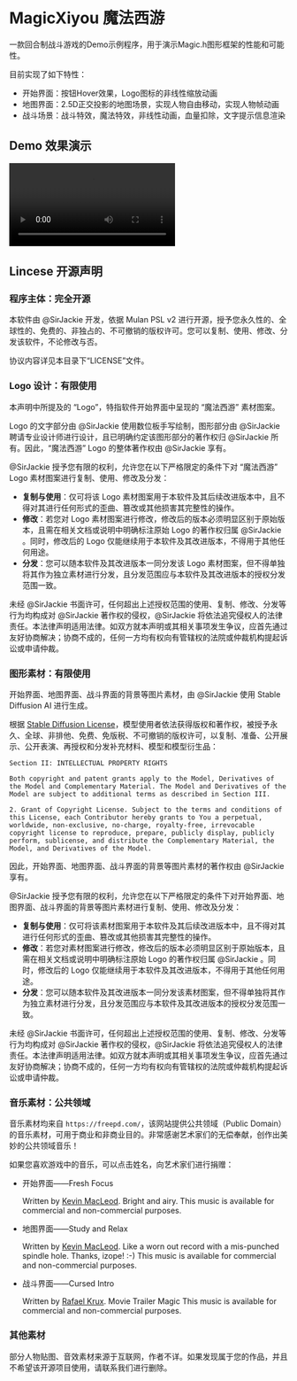 # MagicXiyou 魔法西游

一款回合制战斗游戏的Demo示例程序，用于演示Magic.h图形框架的性能和可能性。

目前实现了如下特性：

- 开始界面：按钮Hover效果，Logo图标的非线性缩放动画
- 地图界面：2.5D正交投影的地图场景，实现人物自由移动，实现人物帧动画
- 战斗场景：战斗特效，魔法特效，非线性动画，血量扣除，文字提示信息渲染

## Demo 效果演示

<video src="README.assets/MagicXiyou_Demo_v1.0.mp4"></video>
## Lincese 开源声明

### 程序主体：完全开源

本软件由 @SirJackie 开发，依据 Mulan PSL v2 进行开源，授予您永久性的、全球性的、免费的、非独占的、不可撤销的版权许可。您可以复制、使用、修改、分发该软件，不论修改与否。

协议内容详见本目录下“LICENSE”文件。

### Logo 设计：有限使用

本声明中所提及的 “Logo”，特指软件开始界面中呈现的 “魔法西游” 素材图案。

Logo 的文字部分由 @SirJackie 使用数位板手写绘制，图形部分由 @SirJackie 聘请专业设计师进行设计，且已明确约定该图形部分的著作权归 @SirJackie 所有。因此，“魔法西游” Logo 的整体著作权由 @SirJackie 享有。

@SirJackie 授予您有限的权利，允许您在以下严格限定的条件下对 “魔法西游” Logo 素材图案进行复制、使用、修改及分发：

- **复制与使用**：仅可将该 Logo 素材图案用于本软件及其后续改进版本中，且不得对其进行任何形式的歪曲、篡改或其他损害其完整性的操作。
- **修改**：若您对 Logo 素材图案进行修改，修改后的版本必须明显区别于原始版本，且需在相关文档或说明中明确标注原始 Logo 的著作权归属 @SirJackie 。同时，修改后的 Logo 仅能继续用于本软件及其改进版本，不得用于其他任何用途。
- **分发**：您可以随本软件及其改进版本一同分发该 Logo 素材图案，但不得单独将其作为独立素材进行分发，且分发范围应与本软件及其改进版本的授权分发范围一致。

未经 @SirJackie 书面许可，任何超出上述授权范围的使用、复制、修改、分发等行为均构成对 @SirJackie 著作权的侵权，@SirJackie 将依法追究侵权人的法律责任。本法律声明适用法律。如双方就本声明或其相关事项发生争议，应首先通过友好协商解决；协商不成的，任何一方均有权向有管辖权的法院或仲裁机构提起诉讼或申请仲裁。

### 图形素材：有限使用

开始界面、地图界面、战斗界面的背景等图片素材，由 @SirJackie 使用 Stable Diffusion AI 进行生成。

根据 [Stable Diffusion License](https://github.com/CompVis/stable-diffusion/blob/main/LICENSE)，模型使用者依法获得版权和著作权，被授予永久、全球、非排他、免费、免版税、不可撤销的版权许可，以复制、准备、公开展示、公开表演、再授权和分发补充材料、模型和模型衍生品：

```
Section II: INTELLECTUAL PROPERTY RIGHTS

Both copyright and patent grants apply to the Model, Derivatives of the Model and Complementary Material. The Model and Derivatives of the Model are subject to additional terms as described in Section III.

2. Grant of Copyright License. Subject to the terms and conditions of this License, each Contributor hereby grants to You a perpetual, worldwide, non-exclusive, no-charge, royalty-free, irrevocable copyright license to reproduce, prepare, publicly display, publicly perform, sublicense, and distribute the Complementary Material, the Model, and Derivatives of the Model.
```

因此，开始界面、地图界面、战斗界面的背景等图片素材的著作权由 @SirJackie 享有。

@SirJackie 授予您有限的权利，允许您在以下严格限定的条件下对开始界面、地图界面、战斗界面的背景等图片素材进行复制、使用、修改及分发：

- **复制与使用**：仅可将该素材图案用于本软件及其后续改进版本中，且不得对其进行任何形式的歪曲、篡改或其他损害其完整性的操作。
- **修改**：若您对素材图案进行修改，修改后的版本必须明显区别于原始版本，且需在相关文档或说明中明确标注原始 Logo 的著作权归属 @SirJackie 。同时，修改后的 Logo 仅能继续用于本软件及其改进版本，不得用于其他任何用途。
- **分发**：您可以随本软件及其改进版本一同分发该素材图案，但不得单独将其作为独立素材进行分发，且分发范围应与本软件及其改进版本的授权分发范围一致。

未经 @SirJackie 书面许可，任何超出上述授权范围的使用、复制、修改、分发等行为均构成对 @SirJackie 著作权的侵权，@SirJackie 将依法追究侵权人的法律责任。本法律声明适用法律。如双方就本声明或其相关事项发生争议，应首先通过友好协商解决；协商不成的，任何一方均有权向有管辖权的法院或仲裁机构提起诉讼或申请仲裁。

### 音乐素材：公共领域

音乐素材均来自 `https://freepd.com/`，该网站提供公共领域（Public Domain）的音乐素材，可用于商业和非商业目的。非常感谢艺术家们的无偿奉献，创作出美妙的公共领域音乐！

如果您喜欢游戏中的音乐，可以点击姓名，向艺术家们进行捐赠：

- 开始界面——Fresh Focus

  Written by [Kevin MacLeod](https://www.paypal.com/cgi-bin/webscr?cmd=_s-xclick&hosted_button_id=QL4T5W3SDDBZA). Bright and airy. This music is available for commercial and non-commercial purposes.

- 地图界面——Study and Relax

  Written by [Kevin MacLeod](https://www.paypal.com/cgi-bin/webscr?cmd=_s-xclick&hosted_button_id=QL4T5W3SDDBZA). Like a worn out record with a mis-punched spindle hole. Thanks, izope! :-) This music is available for commercial and non-commercial purposes.

- 战斗界面——Cursed Intro

  Written by [Rafael Krux](https://www.paypal.com/cgi-bin/webscr?cmd=_s-xclick&hosted_button_id=GHP54JTH49Q9U). Movie Trailer Magic This music is available for commercial and non-commercial purposes.

### 其他素材

部分人物贴图、音效素材来源于互联网，作者不详。如果发现属于您的作品，并且不希望该开源项目使用，请联系我们进行删除。

